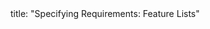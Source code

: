 <frontmatter>
title: "Specifying Requirements: Feature Lists"
</frontmatter>

<include src="navbar.md" boilerplate />

<include src="container-inPage-asFlat.md" boilerplate />
